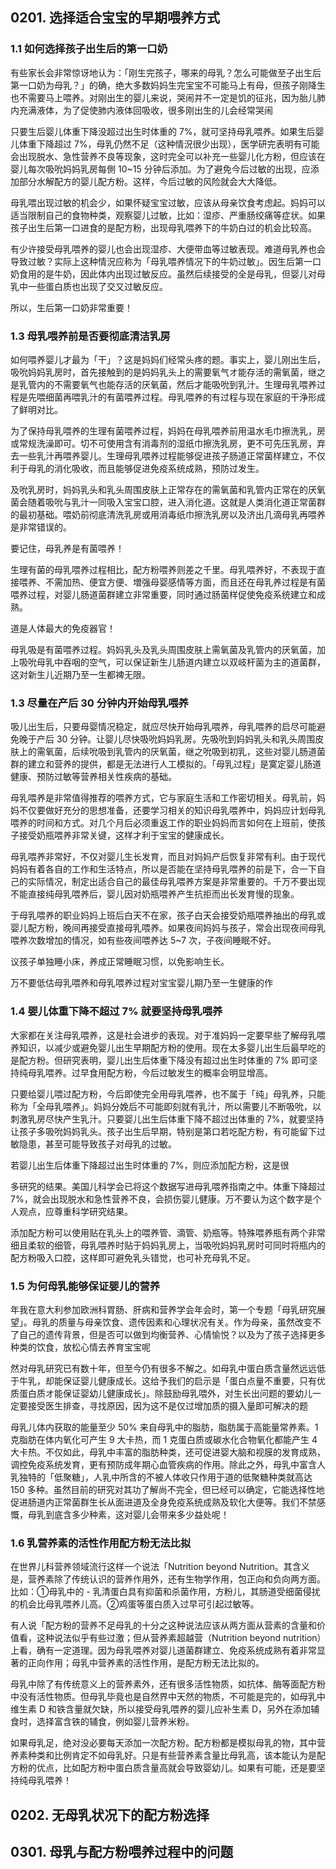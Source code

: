 ## 0201. 选择适合宝宝的早期喂养方式

### 1.1 如何选择孩子出生后的第一口奶

有些家长会非常惊讶地认为：「刚生完孩子，哪来的母乳？怎么可能做至子出生后第一口奶为母乳？」的确，绝大多数妈妈生完宝宝不可能马上有母，但孩子刚降生也不需要马上喂养。对刚出生的婴儿来说，哭闹并不一定是饥的征兆，因为胎儿肺内充满液体，为了促使肺内液体回吸收，很多刚出生的儿会经常哭闹

只要生后婴儿体重下降没超过出生时体重的 7%，就可坚持母乳喂养。如果生后婴儿体重下降超过 7%，母乳仍然不足（这种情況很少出现），医学研完表明有可能会出现脱水、急性营养不良等现象，这时完全可以补充一些婴儿化方粉，但应该在婴儿每次吸吮妈妈乳房每側 10~15 分钟后添加。为了避免今后过敏的出现，应添加部分水解配方的婴儿配方粉。这样，今后过敏的风险就会大大降低。

母乳喂出现过敏的机会少，如果怀疑宝宝过敏，应该从母亲饮食考虑起。妈妈可以适当限制自己的食物种类，观察婴儿过敏，比如：湿疹、严重肠绞痛等症状。如果孩子出生后第一口进食的是配方粉，出现母乳喂养下的牛奶白过的机会比较高。

有少许接受母乳喂养的婴儿也会出现湿疹、大便带血等过敏表现。难道母乳养也会导致过敏？实际上这种情況应称为「母乳喂养情况下的牛奶过敏」。因生后第一口奶食用的是牛奶，因此体内出现过敏反应。虽然后续接受的全是母乳，但婴儿对母乳中一些蛋白质也出现了交又过敏反应。

所以，生后第一口奶非常重要！

### 1.3 母乳喂养前是否要彻底清洁乳房

如何喂养婴儿才最为「干」？这是妈妈们经常头疼的题。事实上，婴儿刚出生后，吸吮妈妈乳房时，首先接触到的是妈妈乳头上的需要氧气オ能存活的需氧菌，继之是乳管内的不需要氧气也能存活的厌氧菌，然后才能吸吮到乳汁。生理母乳喂养过程是先喂细菌再喂乳汁的有菌喂养过程。母乳喂养的有过程与现在家庭的干浄形成了鲜明对比。

为了保持母乳喂养的生理有菌喂养过程，妈妈在母乳喂养前用温水毛巾擦洗乳，房或常规洗澡即可。切不可使用含有消毒剂的湿纸巾擦洗乳房，更不可先压乳房，弃去一些乳汁再喂养婴儿。生理母乳喂养过程能够促进孩子肠道正常菌样建立，不仅利于母乳的消化吸收，而且能够促进免疫系统成熟，预防过发生。

及吮乳房时，妈妈乳头和乳头周围皮肤上正常存在的需氧菌和乳管内正常在的厌氧菌会随着吸吮与乳汁一同吸入宝宝口腔，进入消化道。这就是人类消化道正常菌群的最初基础。喂奶前彻底清洗乳房或用消毒纸巾擦洗乳房以及济出几滴母乳再喂养是非常错误的。

要记住，母乳养是有菌喂养！

生理有菌的母乳喂养过程相比，配方粉喂养则差之千里。母乳喂养好，不表现于直接喂养、不需加热、便宜方便、増强母婴感情等方面，而且还在母乳养过程是有菌喂养过程，对婴儿肠道菌群建立非常重要，同时通过肠菌样促使免疫系统建立和成熟。

道是人体最大的免疫器官！

母乳吸是有菌喂养过程。妈妈乳头及乳头周围皮肤上需氧菌及乳管内的厌氧菌，加上吸吮母乳中吞咽的空气，可以保证新生儿肠道内建立以双岐杆菌为主的道菌群，这对新生儿近期乃至一生都裨无限。

### 1.3 尽量在产后 30 分钟内开始母乳喂养

吸儿出生后，只要母婴情况稳定，就应尽快开始母乳喂养，母乳喂养的启尽可能避免晚于产后 30 分钟。让婴儿尽快吸吮妈妈乳房。先吸吮到妈妈乳头和乳头周围皮肤上的需氧菌，后续吮吸到乳管内的厌氧菌，继之吮吸到初乳，这些对婴儿肠道菌群的建立和营养的提供，都是无法进行人工模拟的。「母乳过程」是寞定婴儿肠道健康、预防过敏等营养相关性疾病的基础。

母乳喂养是非常值得推荐的喂养方式，它与家庭生活和工作密切相关。母乳前，妈妈不仅要做好充分的思想准备，还要学习相关的知识母乳喂养中，妈妈应计划母乳喂养的时间和方式。对几个月后必须重返工作的职业妈妈而言如何在上班前，使孩子接受奶瓶喂养非常关键，这样才利于宝宝的健康成长。

母乳喂养非常好，不仅对婴儿生长发育，而且对妈妈产后恢复非常有利。由于现代妈妈有着各自的工作和生活特点，所以是否能在坚持母乳喂养的前是下，合一下自己的实际情况，制定出适合自己的最佳母乳喂养方案是非常重要的。千万不要出现不能直接纯母乳喂养后，婴儿因对奶瓶喂养产生抗拒而出长发育慢的现象。

于母乳喂养的职业妈妈上班后白天不在家，孩子白天会接受奶瓶喂养抽出的母乳或婴儿配方粉，晚间再接受直接母乳喂养。如果夜间妈妈与孩子，常会出现夜间母乳喂养次数增加的情况，如有些夜间喂养达 5~7 次，子夜间睡眠不好。

议孩子单独睡小床，养成正常睡眠习惯，以免影响生长。

万不要低估母乳喂养和母乳喂养过程对宝宝婴儿期乃至一生健康的作

### 1.4 婴儿体重下降不超过 7% 就要坚持母乳喂养

大家都在关注母乳喂养，这是社会进步的表现。对于准妈妈一定要早些了解母乳喂养知识，以减少或避免婴儿出生早期配方粉的使用。现在太多婴儿出生后最早吃的是配方粉。但研究表明，婴儿出生后体重下降没有超过出生时体重的 7% 即可坚持纯母乳喂养。过早食用配方粉，今后过敏发生的概率会明显增高。

只要给婴儿喂过配方粉，今后即使完全用母乳喂养，也不属于「纯」母乳养，只能称为「全母乳喂养」。妈妈分娩后不可能即刻就有乳汁，所以需要儿不断吸吮，以刺激乳房尽快产生乳汁。只要婴儿出生后体重下降不超过出体重的 7%，就要坚持让孩子多吸吮妈妈乳头。孩子出生后早期，特别是第口若吃配方粉，有可能留下过敏隐患，甚至可能导致孩子对母乳的过敏。

若婴儿出生后体重下降超过出生时体重的 7%，则应添加配方粉，这是很

多研究的结果。美国儿科学会已将这个数据写进母乳喂养指南之中。体重下降超过 7%，就会出现脱水和急性营养不良，会损伤婴儿健康。万不要认为这个数字是个人观点，应尊重科学研究结果。

添加配方粉可以使用贴在乳头上的喂养管、滴管、奶瓶等。特殊喂养瓶有两个非常细且柔软的细管，母乳喂养时贴于妈妈乳房上，当吸吮妈妈乳房时可同时将瓶内的配方粉吸入口腔，这样即可避免乳头错觉，也可补充母乳不足。

### 1.5 为何母乳能够保证婴儿的营养

年我在意大利参加欧洲科胃肠、肝病和营养学会年会时，第一个专题「母乳研究展望」。母乳的质量与母亲饮食、遗传因素和心理状况有关。作为母亲，虽然改变不了自己的遗传背景，但是否可以做到均衡营养、心情愉悦？以及为了孩子选择更多种类的饮食，放松心情去养育宝宝呢

然对母乳研究已有数十年，但至今仍有很多不解之。如母乳中蛋白质含量然远远低于牛乳，却能保证婴儿健康成长。这给予我们的启示是「蛋白点量不重要，只有优质蛋白质オ能保证婴幼儿健康成长」。除鼓励母乳喂外，对生长出问题的要幼儿一定要接受医生排查，寻找原因，因为这不是仅过增加质的摄入量即可解决的题

母乳儿体内获取的能量至少 50% 来自母乳中的脂肪，脂肪属于高能量常养素。1 克脂肪在体内氧化可产生 9 大卡热，而 1 克蛋白质或碳水化合物氧化都能产生 4 大卡热。不仅如此，母乳中丰富的脂肪种类，还可促进婴大脑和视膜的发育成熟，调控免疫系统发育，更有预防成年期心血管疾病的作用。除此之外，母乳中富含人乳独特的「低聚糖」，人乳中所含的不被人体收只作用于道的低聚糖种类就高达 150 多种。虽然目前的研究对其功了解尚不完全，但已经可以确定，它能选择性地促进肠道内正常菌群生长从面进道及全身免疫系统成熟及软化大便等。我们不禁感慨，母乳到底含多少种素，这对婴儿会带来多少益处呢！

### 1.6 乳营养素的活性作用配方粉无法比拟

在世界儿科营养领域流行这样一个说法「Nutrition beyond Nutrition。其含义是，营养素除了传统认识的营养作用外，还有生物学作用，包正向和负向两方面。比如：①母乳中的 - 乳清蛋白具有抑菌和杀菌作用，方粉儿，其肠道受细菌侵扰的机会比母乳喂养儿高。②鸡蛋等蛋白质入过早可引起过敏等。

有人说「配方粉的营养不足母乳的十分之这种说法应该从两方面从营素的含量和价值看，这种说法似乎有些过激；但从营养素超越营（Nutrition beyond nutrition）上看，确有一定道理。因为母乳喂养对婴儿道菌群建立、免疫系统成熟有着非常显著的正向作用；母乳中营养素的活性作用，是配方粉无法比拟的。

母乳中除了有传统意义上的营养素外，还有很多活性物质，如抗体、酶等面配方粉中没有活性物质。但母乳毕竟也是自然界中天然的物质，不可能是完的，如母乳中维生素 D 和铁含量就欠缺，所以接受母乳喂养的婴儿应补生素 D，另外在添加辅食时，选择富含铁的辅食，例如婴儿营养米粉。

如果母乳足，绝对没必要每天添加一次配方粉。配方粉都是模拟母乳的物，其中营养素种类和比例肯定不如母乳好。只是有些营养素含量比母乳高，该本能认为是配方粉的优点，比如配方粉中蛋白质含量高就会导致婴幼儿。如果有可能，还是要坚持纯母乳喂养！

## 0202. 无母乳状况下的配方粉选择

## 0301. 母乳与配方粉喂养过程中的问题

